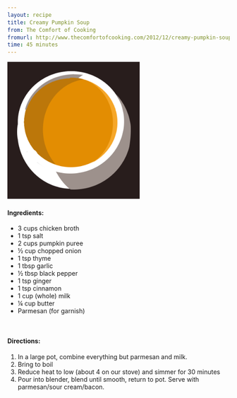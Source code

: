 ```yaml
---
layout: recipe
title: Creamy Pumpkin Soup
from: The Comfort of Cooking
fromurl: http://www.thecomfortofcooking.com/2012/12/creamy-pumpkin-soup.html
time: 45 minutes
---
```


<img alt='Creamy Pumpkin Soup' src='/assets/img/pumpkin-soup.png' class='no-border' style='max-width: 300px;'/>

#### Ingredients:

* 3 cups chicken broth
* 1 tsp salt
* 2 cups pumpkin puree
* ½ cup chopped onion
* 1 tsp thyme
* 1 tbsp garlic
* ½ tbsp black pepper
* 1 tsp ginger
* 1 tsp cinnamon
* 1 cup (whole) milk
* ¼ cup butter
* Parmesan (for garnish)

<br>

#### Directions:

1. In a large pot, combine everything but parmesan and milk.
2. Bring to boil
3. Reduce heat to low (about 4 on our stove) and simmer for 30 minutes
4. Pour into blender, blend until smooth, return to pot.  Serve with parmesan/sour cream/bacon.  
